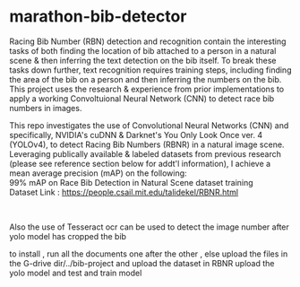 # marathon-bib-detector

Racing Bib Number (RBN) detection and recognition contain the interesting tasks of both finding the location of bib attached to a person in a natural scene & then inferring the text detection on the bib itself. To break these tasks down further, text recognition requires training steps, including finding the area of the bib on a person and then inferring the numbers on the bib. This project uses the research & experience from prior implementations to apply a working Convoltuional Neural Network (CNN) to detect race bib numbers in images.

This repo investigates the use of Convolutional Neural Networks (CNN) and specifically, NVIDIA's cuDNN & Darknet's You Only Look Once ver. 4 (YOLOv4), to detect Racing Bib Numbers (RBNR) in a natural image scene. Leveraging publically available & labeled datasets from previous research (please see reference section below for addt'l information), I achieve a mean average precision (mAP) on the following:
<br>
99% mAP on Race Bib Detection in Natural Scene dataset training
<br>
Dataset Link : https://people.csail.mit.edu/talidekel/RBNR.html

<br>

Also the use of Tesseract ocr can be used to detect the image number after yolo model has cropped the bib

to install , run all the documents one after the other , else upload the files in the G-drive dir/../bib-project
and upload the dataset in RBNR upload the yolo model and test and train model 

